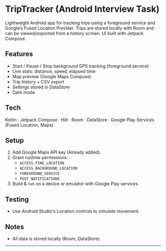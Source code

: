 # TripTracker (Android Interview Task)

Lightweight Android app for tracking trips using a foreground service and Google’s Fused Location
Provider. Trips are stored locally with Room and can be viewed/exported from a history screen. UI
built with Jetpack Compose.

## Features

- Start / Pause / Stop background GPS tracking (foreground service)
- Live stats: distance, speed, elapsed time
- Map preview (Google Maps Compose)
- Trip history + CSV export
- Settings stored in DataStore
- Dark mode

## Tech

Kotlin · Jetpack Compose · Hilt · Room · DataStore · Google Play Services (Fused Location, Maps)

## Setup

1. Add Google Maps API key (Already added).
2. Grant runtime permissions:
    - `ACCESS_FINE_LOCATION`
    - `ACCESS_BACKGROUND_LOCATION`
    - `FOREGROUND_SERVICE`
    - `POST_NOTIFICATIONS`
3. Build & run on a device or emulator with Google Play services.

## Testing

- Use Android Studio's Location controls to simulate movement.

## Notes

- All data is stored locally (Room, DataStore).

---